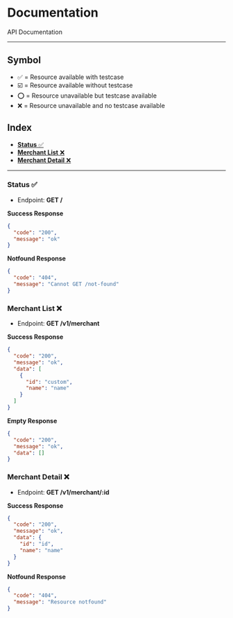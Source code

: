 # Documentation
API Documentation

---

## Symbol
- ✅ = Resource available with testcase
- ☑️ = Resource available without testcase
- ⭕ = Resource unavailable but testcase available
- ❌ = Resource unavailable and no testcase available

## Index
- [**Status** ✅ ](#status)
- [**Merchant List** ❌ ](#merchant-list)
- [**Merchant Detail** ❌ ](#merchant-detail)

---

### Status ✅
- Endpoint: **GET /**

**Success Response**
```json
{
  "code": "200",
  "message": "ok"
}
```

**Notfound Response**
```json
{
  "code": "404",
  "message": "Cannot GET /not-found"
}
```

### Merchant List ❌
- Endpoint: **GET /v1/merchant**

**Success Response**
```json
{
  "code": "200",
  "message": "ok",
  "data": [
    {
      "id": "custom",
      "name": "name"
    }
  ]
}
```

**Empty Response**
```json
{
  "code": "200",
  "message": "ok",
  "data": []
}
```


### Merchant Detail ❌
- Endpoint: **GET /v1/merchant/:id**

**Success Response**
```json
{
  "code": "200",
  "message": "ok",
  "data": {
    "id": "id",
    "name": "name"
  }
}
```

**Notfound Response**
```json
{
  "code": "404",
  "message": "Resource notfound"
}
```
